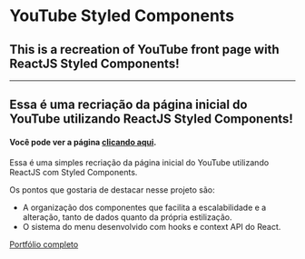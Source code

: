 # YouTube Styled Components

## This is a recreation of YouTube front page with ReactJS Styled Components!
---
## Essa é uma recriação da página inicial do YouTube utilizando ReactJS Styled Components!

#### Você pode ver a página [clicando aqui](https://leonardosantos.herokuapp.com/youtube).

Essa é uma simples recriação da página inicial do YouTube utilizando ReactJS com Styled Components.

Os pontos que gostaria de destacar nesse projeto são:
- A organização dos componentes que facilita a escalabilidade e a alteração, tanto de dados quanto da própria estilização.
- O sistema do menu desenvolvido com hooks e context API do React.

[Portfólio completo](https://leonardosantos.herokuapp.com)
